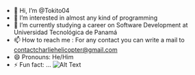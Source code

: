 - 👋 Hi, I’m @Tokito04
- 👀 I’m interested in almost any kind of programming
- 🌱 I’m currently studying a career on Software Development at Universidad Tecnológica de Panamá
- 📫 How to reach me : For any contact you can write a mail to contactcharliehelicopter@gmail.com
- 😄 Pronouns: He/Him
- ⚡ Fun fact: ...
![Alt Text](http://www.sheawong.com/wp-content/uploads/2013/08/keephatin.gif)  
<!---
Tokito04/Tokito04 is a ✨ special ✨ repository because its `README.md` (this file) appears on your GitHub profile.
You can click the Preview link to take a look at your changes.
--->

